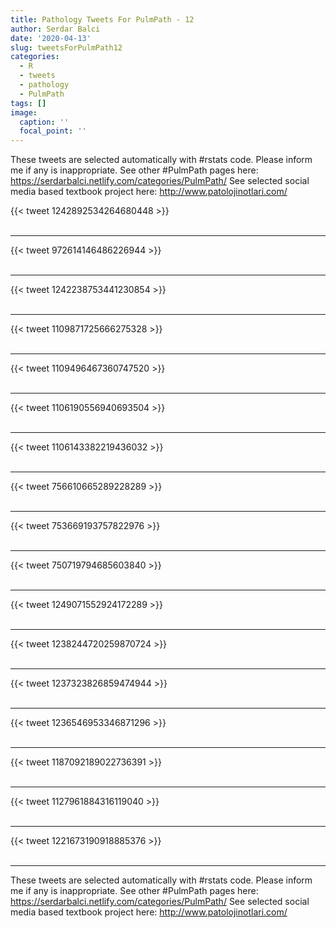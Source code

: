 ```yaml
---
title: Pathology Tweets For PulmPath - 12
author: Serdar Balci
date: '2020-04-13'
slug: tweetsForPulmPath12
categories:
  - R
  - tweets
  - pathology
  - PulmPath
tags: []
image:
  caption: ''
  focal_point: ''
---
```



These tweets are selected automatically with #rstats code. Please inform me if any is inappropriate.
See other #PulmPath pages here: https://serdarbalci.netlify.com/categories/PulmPath/ 
See selected social media based textbook project here: http://www.patolojinotlari.com/

{{< tweet 1242892534264680448 >}}
<br>
<br>
<hr>
{{< tweet 972614146486226944 >}}
<br>
<br>
<hr>
{{< tweet 1242238753441230854 >}}
<br>
<br>
<hr>
{{< tweet 1109871725666275328 >}}
<br>
<br>
<hr>
{{< tweet 1109496467360747520 >}}
<br>
<br>
<hr>
{{< tweet 1106190556940693504 >}}
<br>
<br>
<hr>
{{< tweet 1106143382219436032 >}}
<br>
<br>
<hr>
{{< tweet 756610665289228289 >}}
<br>
<br>
<hr>
{{< tweet 753669193757822976 >}}
<br>
<br>
<hr>
{{< tweet 750719794685603840 >}}
<br>
<br>
<hr>
{{< tweet 1249071552924172289 >}}
<br>
<br>
<hr>
{{< tweet 1238244720259870724 >}}
<br>
<br>
<hr>
{{< tweet 1237323826859474944 >}}
<br>
<br>
<hr>
{{< tweet 1236546953346871296 >}}
<br>
<br>
<hr>
{{< tweet 1187092189022736391 >}}
<br>
<br>
<hr>
{{< tweet 1127961884316119040 >}}
<br>
<br>
<hr>
{{< tweet 1221673190918885376 >}}
<br>
<br>
<hr>


These tweets are selected automatically with #rstats code. Please inform me if any is inappropriate.
See other #PulmPath pages here: https://serdarbalci.netlify.com/categories/PulmPath/ 
See selected social media based textbook project here: http://www.patolojinotlari.com/
